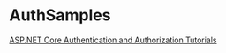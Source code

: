 # AuthSamples

[ASP.NET Core Authentication and Authorization Tutorials](https://www.youtube.com/playlist?list=PLOeFnOV9YBa4yaz-uIi5T4ZW3QQGHJQXi)

